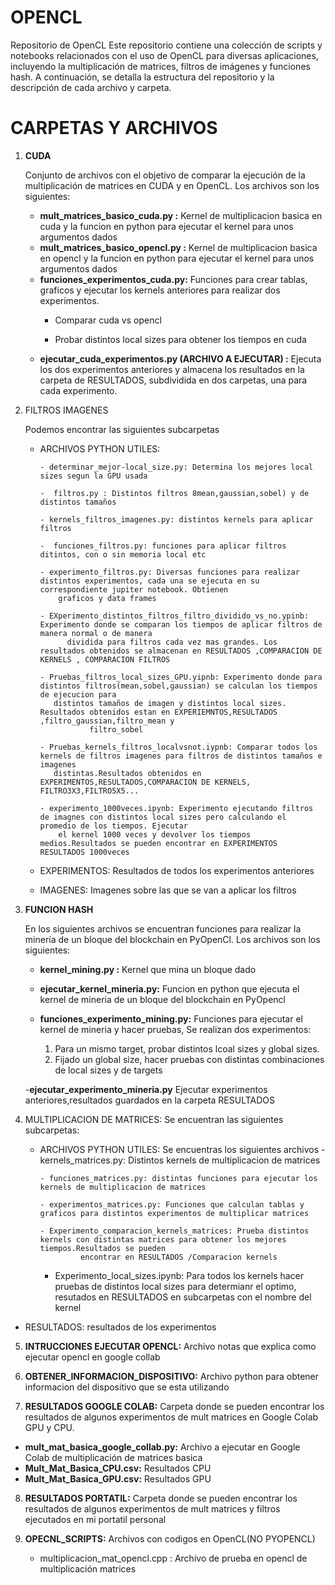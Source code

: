 # OPENCL

Repositorio de OpenCL
Este repositorio contiene una colección de scripts y notebooks relacionados con el uso de OpenCL para diversas aplicaciones, incluyendo la multiplicación de matrices, filtros de imágenes y funciones hash. A continuación, se detalla la estructura del repositorio y la descripción de cada archivo y carpeta.

# CARPETAS Y ARCHIVOS

1. **CUDA**
   
    Conjunto de archivos con el objetivo de comparar la ejecución de la multiplicación de matrices en CUDA y en OpenCL. Los archivos son los siguientes:
   - **mult_matrices_basico_cuda.py :** Kernel de multiplicacion basica en cuda y la funcion en python para ejecutar el kernel para unos argumentos dados
   - **mult_matrices_basico_opencl.py :** Kernel de multiplicacion basica en opencl y la funcion en python para ejecutar el kernel para unos argumentos dados
   - **funciones_experimentos_cuda.py:** Funciones para crear tablas, graficos y ejecutar los kernels anteriores para realizar dos experimentos.
     - Comparar cuda vs opencl
     
     - Probar distintos local sizes para obtener los tiempos en cuda
   - **ejecutar_cuda_experimentos.py (ARCHIVO A EJECUTAR) :** Ejecuta los dos experimentos anteriores y almacena los resultados en la carpeta de RESULTADOS, 
         subdividida en dos carpetas, una para cada experimento. 

3. FILTROS IMAGENES

      Podemos encontrar las siguientes subcarpetas

      - ARCHIVOS PYTHON UTILES:
     
            - determinar_mejor-local_size.py: Determina los mejores local sizes segun la GPU usada
        
            -  filtros.py : Distintos filtros 8mean,gaussian,sobel) y de distintos tamaños
        
            - kernels_filtros_imagenes.py: distintos kernels para aplicar filtros
        
            -  funciones_filtros.py: funciones para aplicar filtros ditintos, con o sin memoria local etc
        
            - experimento_filtros.py: Diversas funciones para realizar distintos experimentos, cada una se ejecuta en su correspondiente jupiter notebook. Obtienen 
                graficos y data frames

            - EXperimento_distintos_filtros_filtro_dividido_vs_no.ypinb: Experimento donde se comparan los tiempos de aplicar filtros de manera normal o de manera 
                  dividida para filtros cada vez mas grandes. Los resultados obtenidos se almacenan en RESULTADOS ,COMPARACION DE KERNELS , COMPARACION FILTROS

            - Pruebas_filtros_local_sizes_GPU.yipnb: Experimento donde para distintos filtros(mean,sobel,gaussian) se calculan los tiempos de ejecucion para 
               distintos tamaños de imagen y distintos local sizes. Resultados obtenidos estan en EXPERIEMNTOS,RESULTADOS ,filtro_gaussian,filtro_mean y 
                       filtro_sobel

            - Pruebas_kernels_filtros_localvsnot.iypnb: Comparar todos los kernels de filtros imagenes para filtros de distintos tamaños e imagenes 
               distintas.Resultados obtenidos en EXPERIMENTOS,RESULTADOS,COMPARACION DE KERNELS, FILTRO3X3,FILTRO5X5...
        
            - experimento_1000veces.ipynb: Experimento ejecutando filtros de imagnes con distintos local sizes pero calculando el promedio de los tiempos. Ejecutar 
                el kernel 1000 veces y devolver los tiempos medios.Resultados se pueden encontrar en EXPERIMENTOS RESULTADOS 1000veces

      - EXPERIMENTOS: Resultados de todos los experimentos anteriores
      - IMAGENES: Imagenes sobre las que se van a aplicar los filtros

  3. **FUNCION HASH**
     
     En los siguientes archivos se encuentran funciones para realizar la minería de un bloque del blockchain en PyOpenCl. Los archivos son los siguientes:
     
        - **kernel_mining.py :** Kernel que mina un bloque dado
          
        - **ejecutar_kernel_mineria.py:** Funcion en python que ejecuta el kernel de mineria de un bloque del blockchain en PyOpencl
          
        - **funciones_experimento_mining.py:** Funciones para ejecutar el kernel de mineria y hacer pruebas, Se realizan dos experimentos:
             1. Para un mismo target, probar distintos lcoal sizes y global sizes. 
             2. Fijado un global size, hacer pruebas con distintas combinaciones de local sizes y de targets
                
        -**ejecutar_experimento_mineria.py** Ejecutar experimentos anteriores,resultados guardados en la carpeta RESULTADOS

4. MULTIPLICACION DE MATRICES:
Se encuentran las siguientes subcarpetas:

   - ARCHIVOS PYTHON UTILES: Se encuentras los siguientes archivos
         - kernels_matrices.py: Distintos kernels de multiplicacion de matrices
     
         - funciones_matrices.py: distintas funciones para ejecutar los kernels de multiplicacion de matrices
     
         - experimentos_matrices.py: Funciones que calculan tablas y graficos para distintos experimentos de multiplicar matrices

         - Experimento_comparacion_kernels_matrices: Prueba distintos kernels con distintas matrices para obtener los mejores tiempos.Resultados se pueden 
                  encontrar en RESULTADOS /Comparacion kernels

        - Experimento_local_sizes.ipynb: Para todos los kernels hacer pruebas de distintos local sizes para determianr el optimo, resutados en RESULTADOS en 
               subcarpetas con el nombre del kernel
          
  - RESULTADOS: resultados de los experimentos

5. **INTRUCCIONES EJECUTAR OPENCL:**  Archivo notas que explica como ejecutar opencl en google collab

6. **OBTENER_INFORMACION_DISPOSITIVO:** Archivo python para obtener informacion del dispositivo que se esta utilizando

7. **RESULTADOS GOOGLE COLAB:** Carpeta donde se pueden encontrar los resultados de algunos experimentos de mult matrices en Google Colab GPU y CPU.
  - **mult_mat_basica_google_collab.py:** Archivo  a ejecutar en Google Colab de multiplicación de matrices basica
  - **Mult_Mat_Basica_CPU.csv:** Resultados CPU
  - **Mult_Mat_Basica_GPU.csv:** Resultados GPU
  
8. **RESULTADOS PORTATIL:** Carpeta donde se pueden encontrar los resultados de algunos experimentos de mult matrices y filtros ejecutados en mi portatil personal

9. **OPECNL_SCRIPTS:** Archivos con codigos en OpenCL(NO PYOPENCL)
    - multiplicacion_mat_opencl.cpp : Archivo de prueba en opencl de multiplicación matrices
      
      

